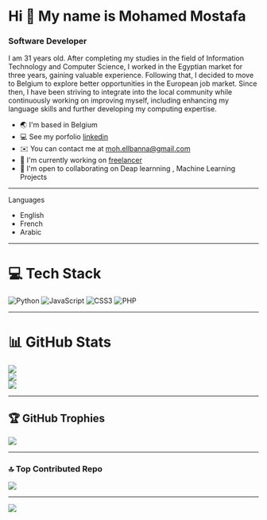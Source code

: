 # Hi 👋 My name is Mohamed Mostafa
### Software Developer
I am 31 years old. After completing my
studies in the field of Information Technology and Computer Science, I worked in
the Egyptian market for three years, gaining valuable experience. Following
that, I decided to move to Belgium to explore better opportunities in the
European job market. Since then, I have been striving to integrate into the
local community while continuously working on improving myself, including
enhancing my language skills and further developing my computing expertise.

- :earth_asia: I'm based in Belgium
- :computer: See my porfolio [linkedin](www.linkedin.com/in/mohamed-ali-sayed-8062ab170)
- :envelope: You can contact me at <moh.ellbanna@gmail.com>
- :rocket: I'm currently working on [freelancer](https://www.freelancer.com/u/mohellbanna?frm=mohellbanna&sb=t)
- :handshake: I'm open to collaborating on Deap learnning , Machine Learning Projects

---

Languages

- English
- French
- Arabic

---

# 💻 Tech Stack

![Python](https://img.shields.io/badge/python-3670A0?style=for-the-badge&logo=python&logoColor=ffdd54) ![JavaScript](https://img.shields.io/badge/javascript-%23323330.svg?style=for-the-badge&logo=javascript&logoColor=%23F7DF1E) ![CSS3](https://img.shields.io/badge/css3-%231572B6.svg?style=for-the-badge&logo=css3&logoColor=white) ![PHP](https://img.shields.io/badge/php-%23777BB4.svg?style=for-the-badge&logo=php&logoColor=white)

---

# 📊 GitHub Stats

![](https://github-readme-stats.vercel.app/api?username=MElbanna200&theme=cobalt&hide_border=false&include_all_commits=true&count_private=true)<br/>
![](https://github-readme-streak-stats.herokuapp.com/?user=MElbanna200&theme=cobalt&hide_border=false)<br/>
![](https://github-readme-stats.vercel.app/api/top-langs/?username=MElbanna200&theme=cobalt&hide_border=false&include_all_commits=true&count_private=true&layout=compact)

---

## 🏆 GitHub Trophies

![](https://github-profile-trophy.vercel.app/?username=MElbanna200&theme=radical&no-frame=false&no-bg=false&margin-w=4)

---

### 🔝 Top Contributed Repo

![](https://github-contributor-stats.vercel.app/api?username=MElbanna200&limit=5&theme=dark&combine_all_yearly_contributions=true)

---
[![](https://visitcount.itsvg.in/api?id=MElbanna200&icon=0&color=0)](https://visitcount.itsvg.in)
